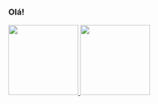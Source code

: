 ### Olá! 

<div>
  <a href="https://github.com/kvrolinne">
  <img height="140em" src="https://github-readme-stats.vercel.app/api?username=kvrolinne&show_icons=true&theme=shadow_red&include_all_commits=true&count_private=true"/>
  <img height="140em" src="https://github-readme-stats.vercel.app/api/top-langs/?username=kvrolinne&layout=compact&langs_count=7&theme=shadow_red"/>
</div>
